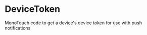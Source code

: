 DeviceToken
===========

MonoTouch code to get a device's device token for use with push notifications